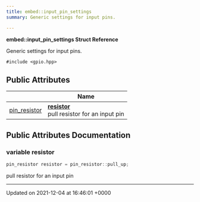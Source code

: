 ```yaml
---
title: embed::input_pin_settings
summary: Generic settings for input pins.  

---
```


**embed::input_pin_settings Struct Reference**

Generic settings for input pins. 


`#include <gpio.hpp>`

## Public Attributes

|                | Name           |
| -------------- | -------------- |
| [pin_resistor](namespaces/namespaceembed/#enum-pin-resistor) | **[resistor](classes/structembed_1_1input__pin__settings/#variable-resistor)** <br>pull resistor for an input pin  |

## Public Attributes Documentation

### variable resistor

```cpp
pin_resistor resistor = pin_resistor::pull_up;
```

pull resistor for an input pin 

-------------------------------

Updated on 2021-12-04 at 16:46:01 +0000